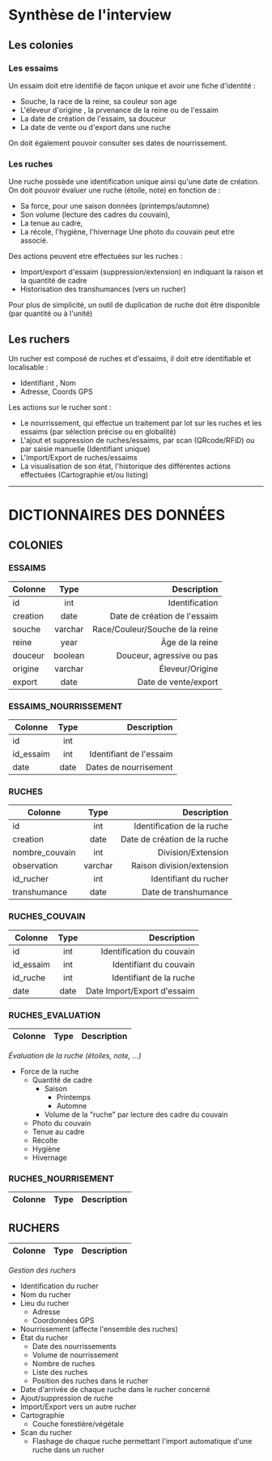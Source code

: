 
# Synthèse de l'interview
## Les colonies
### Les essaims
Un essaim doit etre identifié de façon unique et avoir une fiche d'identité :

*  Souche, la race de la reine, sa couleur son age
*  L'éleveur d'origine , la prvenance de la reine ou de l'essaim
*  La date de création de l'essaim, sa douceur
*  La date de vente ou d'export dans une ruche

On doit également pouvoir consulter ses dates de nourrissement.

### Les ruches
Une ruche  possède une identification unique ainsi qu'une date de création. 
On doit pouvoir évaluer une ruche (étoile, note) en fonction de :

*  Sa force, pour une saison données (printemps/automne) 
*  Son volume (lecture des cadres du couvain), 
*  La tenue au cadre, 
*  La récole, l'hygiène, l'hivernage
Une photo du couvain peut etre associé.

Des actions peuvent etre effectuées sur les ruches :

*  Import/export d'essaim (suppression/extension) en indiquant la raison et la quantité de cadre
*  Historisation des transhumances (vers un rucher)

Pour plus de simplicité, un outil de duplication de ruche doit être disponible (par quantité ou à l'unité)

## Les ruchers
Un rucher est composé de ruches et d'essaims, il doit etre identifiable et localisable :

*  Identifiant , Nom
*  Adresse, Coords GPS

Les actions sur le rucher sont :

*  Le nourrissement, qui effectue un traitement par lot sur les ruches et les essaims (par sélection précise ou en globalité)
*  L'ajout et suppression de ruches/essaims, par scan (QRcode/RFiD) ou par saisie manuelle (Identifiant unique)
*  L'import/Export de ruches/essaims
*  La visualisation de son état, l'historique des différentes actions effectuées (Cartographie et/ou listing)

---

# DICTIONNAIRES DES DONNÉES

## COLONIES

### ESSAIMS
|  Colonne   |  Type     |  Description                     |
|  --------  |:---------:|  -------------------------------:|
|  id        |  int      |  Identification                  |
|  creation  |  date     |  Date de création de l'essaim    |
|  souche    |  varchar  |  Race/Couleur/Souche de la reine |
|  reine     |  year     |  Âge de la reine                 |
|  douceur   |  boolean  |  Douceur, agressive ou pas       |
|  origine   |  varchar  |  Éleveur/Origine                 |
|  export    |  date     |  Date de vente/export            |

### ESSAIMS_NOURRISSEMENT
|  Colonne   |  Type     |  Description                     |
|  --------  |:---------:|  -------------------------------:|
|  id        |  int      |                                  |
|  id_essaim |  int      |  Identifiant de l'essaim         |
|  date      |  date     |  Dates de nourrisement           |

### RUCHES
|  Colonne        |  Type     |  Description                    |
|  -------------  |:---------:|  ------------------------------:|
|  id             |  int      |  Identification de la ruche     |
|  creation       |  date     |  Date de création de la ruche   |
|  nombre_couvain |  int      |  Division/Extension             |
|  observation    |  varchar  |  Raison division/extension      |
|  id_rucher      |  int      |  Identifiant du rucher          |
|  transhumance   |  date     |  Date de transhumance           |

### RUCHES_COUVAIN
|  Colonne   |  Type     |  Description                     |
|  --------  |:---------:|  -------------------------------:|
|  id        |  int      |  Identification du couvain       |
|  id_essaim |  int      |  Identifiant du couvain          |
|  id_ruche  |  int      |  Identifiant de la ruche         |
|  date      |  date     |  Date Import/Export d'essaim     |

### RUCHES_EVALUATION
|  Colonne   |  Type     |  Description                     |
|  --------  |:---------:|  -------------------------------:|

*Évaluation de la ruche (étoiles, note, ...)*

*  Force de la ruche
    -  Quantité de cadre
        +  Saison 
            *  Printemps
            *  Automne
        +  Volume de la "ruche" par lecture des cadre du couvain
    -  Photo du couvain
    -  Tenue au cadre
    -  Récolte
    -  Hygiène
    -  Hivernage

### RUCHES_NOURRISEMENT
|  Colonne   |  Type     |  Description                     |
|  --------  |:---------:|  -------------------------------:|

## RUCHERS
|  Colonne   |  Type     |  Description                     |
|  --------  |:---------:|  -------------------------------:|

*Gestion des ruchers*

*  Identification du rucher
*  Nom du rucher
*  Lieu du rucher
    -  Adresse
    -  Coordonnées GPS
*  Nourrissement (affecte l'ensemble des ruches)
*  État du rucher
    -  Date des nourrissements
    -  Volume de nourrissement
    -  Nombre de ruches
    -  Liste des ruches
    -  Position des ruches dans le rucher
*  Date d'arrivée de chaque ruche dans le rucher concerné
*  Ajout/suppression de ruche
*  Import/Export vers un autre rucher
*  Cartographie
    -  Couche forestière/végétale
*  Scan du rucher
    -  Flashage de chaque ruche permettant l'import automatique d'une ruche dans un rucher
